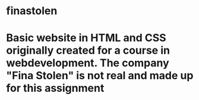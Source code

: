 # finastolen

# Basic website in HTML and CSS originally created for a course in webdevelopment. The company "Fina Stolen" is not real and made up for this assignment
